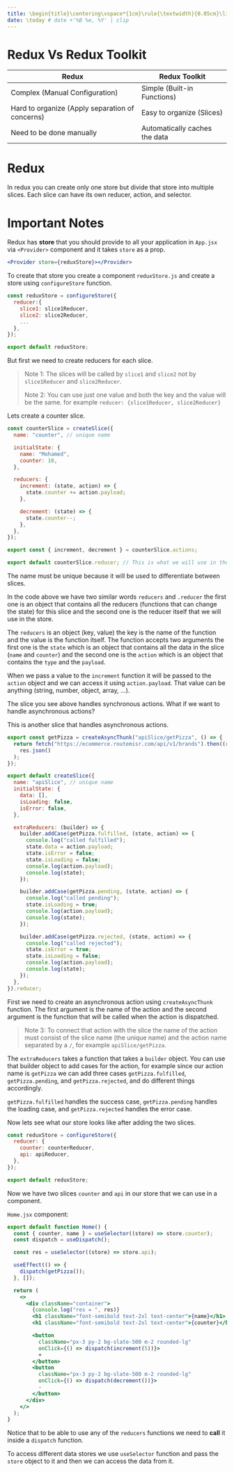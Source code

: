 ```yaml
---
title: \begin{title}\centering\vspace*{1cm}\rule{\textwidth}{0.05cm}\linebreak\vspace{0.5cm}{\Huge\bfseries Redux Notes \par}\vspace{0.1cm}\hrule\end{title}
date: \today # date +'%B %e, %Y' | clip
---
```


# Redux Vs Redux Toolkit

| Redux                                           | Redux Toolkit                 |
| ----------------------------------------------- | ----------------------------- |
| Complex (Manual Configuration)                  | Simple (Built-in Functions)   |
| Hard to organize (Apply separation of concerns) | Easy to organize (Slices)     |
| Need to be done manually                        | Automatically caches the data |

# Redux

In redux you can create only one store but divide that store into multiple slices. Each slice can have its own reducer, action, and selector.

# Important Notes

Redux has **store** that you should provide to all your application in `App.jsx` via `<Provider>` component and it takes `store` as a prop.

```{.jsx .numberLines}
<Provider store={reduxStore}></Provider>
```

To create that store you create a component `reduxStore.js` and create a store using `configureStore` function.

```{.jsx .numberLines}
const reduxStore = configureStore({
  reducer:{
    slice1: slice1Reducer,
    slice2: slice2Reducer,
    ...
  },
});

export default reduxStore;
```

But first we need to create reducers for each slice.

> Note 1: The slices will be called by `slice1` and `slice2` not by `slice1Reducer` and `slice2Reducer`.
>
> Note 2: You can use just one value and both the key and the value will be the same. for example `reducer: {slice1Reducer, slice2Reducer}`

Lets create a counter slice.

```{.jsx .numberLines}
const counterSlice = createSlice({
  name: "counter", // unique name

  initialState: {
    name: "Mohamed",
    counter: 10,
  },

  reducers: {
    increment: (state, action) => {
      state.counter += action.payload;
    },

    decrement: (state) => {
      state.counter--;
    },
  },
});

export const { increment, decrement } = counterSlice.actions;

export default counterSlice.reducer; // This is what we will use in the store.
```

The name must be unique because it will be used to differentiate between slices.

In the code above we have two similar words `reducers` and `.reducer` the first one is an object that contains all the reducers (functions that can change the state) for this slice and the second one is the reducer itself that we will use in the store.

The `reducers` is an object (key, value) the key is the name of the function and the value is the function itself. The function accepts two arguments the first one is the `state` which is an object that contains all the data in the slice (`name` and `counter`) and the second one is the `action` which is an object that contains the `type` and the `payload`.

When we pass a value to the `increment` function it will be passed to the `action` object and we can access it using `action.payload`. That value can be anything (string, number, object, array, ...).

The slice you see above handles synchronous actions. What if we want to handle asynchronous actions?

This is another slice that handles asynchronous actions.

```{.jsx .numberLines}
export const getPizza = createAsyncThunk("apiSlice/getPizza", () => {
  return fetch("https://ecommerce.routemisr.com/api/v1/brands").then((res) =>
    res.json()
  );
});

export default createSlice({
  name: "apiSlice", // unique name
  initialState: {
    data: [],
    isLoading: false,
    isError: false,
  },

  extraReducers: (builder) => {
    builder.addCase(getPizza.fulfilled, (state, action) => {
      console.log("called fulfilled");
      state.data = action.payload;
      state.isError = false;
      state.isLoading = false;
      console.log(action.payload);
      console.log(state);
    });

    builder.addCase(getPizza.pending, (state, action) => {
      console.log("called pending");
      state.isLoading = true;
      console.log(action.payload);
      console.log(state);
    });

    builder.addCase(getPizza.rejected, (state, action) => {
      console.log("called rejected");
      state.isError = true;
      state.isLoading = false;
      console.log(action.payload);
      console.log(state);
    });
  },
}).reducer;
```

First we need to create an asynchronous action using `createAsyncThunk` function. The first argument is the name of the action and the second argument is the function that will be called when the action is dispatched.

> Note 3: To connect that action with the slice the name of the action must consist of the slice name (the unique name) and the action name separated by a `/`, for example `apiSlice/getPizza`.

The `extraReducers` takes a function that takes a `builder` object. You can use that builder object to add cases for the action, for example since our action name is `getPizza` we can add three cases `getPizza.fulfilled`, `getPizza.pending`, and `getPizza.rejected`, and do different things accordingly.

`getPizza.fulfilled` handles the success case, `getPizza.pending` handles the loading case, and `getPizza.rejected` handles the error case.

Now lets see what our store looks like after adding the two slices.

```{.jsx .numberLines}
const reduxStore = configureStore({
  reducer: {
    counter: counterReducer,
    api: apiReducer,
  },
});

export default reduxStore;
```

Now we have two slices `counter` and `api` in our store that we can use in a component.

`Home.jsx` component:

```{.jsx .numberLines}
export default function Home() {
  const { counter, name } = useSelector((store) => store.counter);
  const dispatch = useDispatch();

  const res = useSelector((store) => store.api);

  useEffect(() => {
    dispatch(getPizza());
  }, []);

  return (
    <>
      <div className="container">
        {console.log("res = ", res)}
        <h1 className="font-semibold text-2xl text-center">{name}</h1>
        <h1 className="font-semibold text-2xl text-center">{counter}</h1>

        <button
          className="px-3 py-2 bg-slate-500 m-2 rounded-lg"
          onClick={() => dispatch(increment(5))}>
          +
        </button>
        <button
          className="px-3 py-2 bg-slate-500 m-2 rounded-lg"
          onClick={() => dispatch(decrement())}>
          -
        </button>
      </div>
    </>
  );
}
```

Notice that to be able to use any of the `reducers` functions we need to **call** it inside a `dispatch` function.

To access different data stores we use `useSelector` function and pass the `store` object to it and then we can access the data from it.
